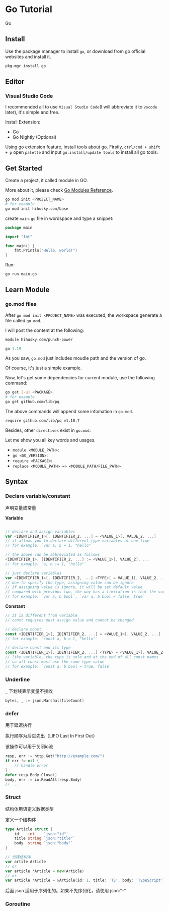 # Go Tutorial

Go

## Install

Use the package manager to install `go`, or download from go official websites and install it.

```sh
pkg-mgr install go
```

## Editor

### Visual Studio Code

I recommended all to use `Visual Studio Code`(I will abbreviate it to `vscode` later), it's simple and free.

Install Extension:

- Go
- Go Nightly (Optional)

Using go extension feature, install tools about go. Firstly, `ctrl/cmd + shift + p` open `palette` and input `go:install/update tools` to install all go tools.

## Get Started

Create a project, it called module in GO.

More about it, please check [Go Modules Reference](https://go.dev/ref/mod).

```sh
go mod init <PROJECT_NAME>
# for example
go mod init hihusky.com/base
```

create `main.go` file in wordspace and type a snippet:

```go
package main

import "fmt"

func main() {
	fmt.Println("Hello, world!")
}
```

Run:

```sh
go run main.go
```

## Learn Module

### go.mod files

After `go mod init <PROJECT_NAME>` was executed, the workspace generate a file called `go.mod`.

I will post the content at the following:

```go.mod
module hihusky.com/punch-power

go 1.19
```

As you saw, `go.mod` just includes moudle path and the version of go.

Of course, it's just a simple example.

Now, let's get some dependencies for current module, use the following command:

```sh
go get [-u] <PACKAGE>
# for example
go get github.com/lib/pq
```

The above commands will append some infomation in `go.mod`.

```sh
require github.com/lib/pq v1.10.7
```

Besides, other `directives` exist in `go.mod`.

Let me show you all key words and usages.

- `module <MODULE_PATH>`:
- `go <GO_VERSION>`:
- `require <PACKAGE>`:
- `replace <MODULE_PATH> => <MODULE_PATH/FILE_PATH>` 


## Syntax

### Declare variable/constant

声明变量或常量

**Variable**

```go

// declare and assign variables
var <IDENTIFIER_1>[, IDENTIFIER_2, ...] = <VALUE_1>[, VALUE_2, ...]
// it allows you to declare different type variables at one time
// for example: `var a, b = 1, "hello"`

// the above can be abbreviated as follows
<IDENTIFIER_1>, [IDENTIFIER_2, ...] := <VALUE_1>[, VALUE_2], ...
// for exmaple: `a, b := 1, "hello"`

// just declare variables
var <IDENTIFIER_1>[, IDENTIFIER_2, ...] <TYPE>[ = VALUE_1[, VALUE_2, ...]]
// due to specify the type, assigning value can be ignore
// if assigning value is ignore, it will be set default value
// compared with previous two, the way has a limitation is that the variable must has the same type, because type is sole and must declare at the end of all variable name
// for example: `var a, b bool`, `var a, b bool = false, true`
```

**Constant**

```go
// it is different from variable
// const requires must assign value and cannot be changed

// declare const
const <IDENTIFIER_1>[, IDENTIFIER_2, ...] = <VALUE_1>[, VALUE_2, ...]
// for example: `const a, b = 1, "hello"`

// declare const and its type
const <IDENTIFIER_1>[, IDENTIFIER_2, ...] <TYPE> = <VALUE_1>[, VALUE_2, ...]
// like variable, the type is sole and at the end of all const names
// so all const must use the same type value
// for example: `const a, b bool = true, false`
```

### Underline

`_` 下划线表示变量不接收

```go
bytes, _ := json.Marshal(fileCount)
```


### defer

用于延迟执行

执行顺序为后进先出（LIFO Last In First Out）

该操作可以用于关闭io流

```go
resp, err := http.Get("http://example.com/")
if err != nil {
	// handle error
}
defer resp.Body.Close()
body, err := io.ReadAll(resp.Body)
// ...
```

### Struct

结构体用语定义数据类型

定义一个结构体

```go
type Article struct {
	id    int    `json:"id"`
	title string `json:"title"`
	body  string `json:"body"`
}

// 创建结构体
var artile Article
// or
var article *Article = new(Article)
// or
var article *Article = &Article(id: 1, title: 'TS', body: 'TypeScript')
```

后面 json 适用于序列化的。如果不先序列化，请使用 json:"-"



### Goroutine


```

```

